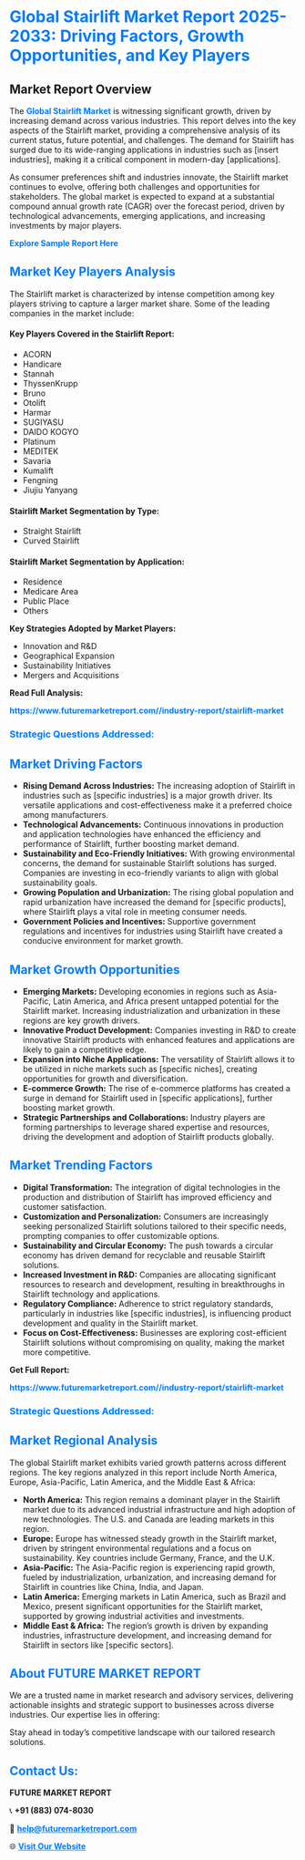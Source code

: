 <h1 style="color: #007BFF;">Global Stairlift Market Report 2025-2033: Driving Factors, Growth Opportunities, and Key Players</h1>

<section id="overview">
<h2>Market Report Overview</h2>
<p>The <a href="https://www.futuremarketreport.com//industry-report/stairlift-market" style="color: #007BFF; text-decoration: none;"><strong>Global Stairlift Market</strong></a> is witnessing significant growth, driven by increasing demand across various industries. This report delves into the key aspects of the Stairlift market, providing a comprehensive analysis of its current status, future potential, and challenges. The demand for Stairlift has surged due to its wide-ranging applications in industries such as [insert industries], making it a critical component in modern-day [applications].</p>
<p>As consumer preferences shift and industries innovate, the Stairlift market continues to evolve, offering both challenges and opportunities for stakeholders. The global market is expected to expand at a substantial compound annual growth rate (CAGR) over the forecast period, driven by technological advancements, emerging applications, and increasing investments by major players.</p>
</section>

<section id="overview">
<p><a href="https://www.futuremarketreport.com//request-sample/reportId=50472" style="color: #007BFF; text-decoration: none;"><strong>Explore Sample Report Here</strong></a></p>
</section>

<section id="key-players">
<h2 style="color: #007BFF;">Market Key Players Analysis</h2>
<p>The Stairlift market is characterized by intense competition among key players striving to capture a larger market share. Some of the leading companies in the market include:</p>
<h4>Key Players Covered in the Stairlift Report:</h4>
<ul><li>ACORN</li><li>Handicare</li><li>Stannah</li><li>ThyssenKrupp</li><li>Bruno</li><li>Otolift</li><li>Harmar</li><li>SUGIYASU</li><li>DAIDO KOGYO</li><li>Platinum</li><li>MEDITEK</li><li>Savaria</li><li>Kumalift</li><li>Fengning</li><li>Jiujiu Yanyang</li></ul>
<h4>Stairlift Market Segmentation by Type:</h4>
<ul><li>Straight Stairlift</li><li>Curved Stairlift</li></ul>

<h4>Stairlift Market Segmentation by Application:</h4>
<ul><li>Residence</li><li>Medicare Area</li><li>Public Place</li><li>Others</li></ul>
<p><strong>Key Strategies Adopted by Market Players:</strong></p>
<ul>
<li>Innovation and R&D</li>
<li>Geographical Expansion</li>
<li>Sustainability Initiatives</li>
<li>Mergers and Acquisitions</li>
</ul>
</section>

<section>
<p><strong>Read Full Analysis: </strong></p><a href="https://www.futuremarketreport.com//industry-report/stairlift-market" style="color: #007BFF; text-decoration: none;"><strong>https://www.futuremarketreport.com//industry-report/stairlift-market</strong></a>
<h3 style="color: #007BFF;">Strategic Questions Addressed:</h3>
</section>

<section id="driving-factors">
<h2 style="color: #007BFF;">Market Driving Factors</h2>
<ul>
<li><strong>Rising Demand Across Industries:</strong> The increasing adoption of Stairlift in industries such as [specific industries] is a major growth driver. Its versatile applications and cost-effectiveness make it a preferred choice among manufacturers.</li>
<li><strong>Technological Advancements:</strong> Continuous innovations in production and application technologies have enhanced the efficiency and performance of Stairlift, further boosting market demand.</li>
<li><strong>Sustainability and Eco-Friendly Initiatives:</strong> With growing environmental concerns, the demand for sustainable Stairlift solutions has surged. Companies are investing in eco-friendly variants to align with global sustainability goals.</li>
<li><strong>Growing Population and Urbanization:</strong> The rising global population and rapid urbanization have increased the demand for [specific products], where Stairlift plays a vital role in meeting consumer needs.</li>
<li><strong>Government Policies and Incentives:</strong> Supportive government regulations and incentives for industries using Stairlift have created a conducive environment for market growth.</li>
</ul>
</section>

<section id="growth-opportunities">
<h2 style="color: #007BFF;">Market Growth Opportunities</h2>
<ul>
<li><strong>Emerging Markets:</strong> Developing economies in regions such as Asia-Pacific, Latin America, and Africa present untapped potential for the Stairlift market. Increasing industrialization and urbanization in these regions are key growth drivers.</li>
<li><strong>Innovative Product Development:</strong> Companies investing in R&D to create innovative Stairlift products with enhanced features and applications are likely to gain a competitive edge.</li>
<li><strong>Expansion into Niche Applications:</strong> The versatility of Stairlift allows it to be utilized in niche markets such as [specific niches], creating opportunities for growth and diversification.</li>
<li><strong>E-commerce Growth:</strong> The rise of e-commerce platforms has created a surge in demand for Stairlift used in [specific applications], further boosting market growth.</li>
<li><strong>Strategic Partnerships and Collaborations:</strong> Industry players are forming partnerships to leverage shared expertise and resources, driving the development and adoption of Stairlift products globally.</li>
</ul>
</section>

<section id="trending-factors">
<h2 style="color: #007BFF;">Market Trending Factors</h2>
<ul>
<li><strong>Digital Transformation:</strong> The integration of digital technologies in the production and distribution of Stairlift has improved efficiency and customer satisfaction.</li>
<li><strong>Customization and Personalization:</strong> Consumers are increasingly seeking personalized Stairlift solutions tailored to their specific needs, prompting companies to offer customizable options.</li>
<li><strong>Sustainability and Circular Economy:</strong> The push towards a circular economy has driven demand for recyclable and reusable Stairlift solutions.</li>
<li><strong>Increased Investment in R&D:</strong> Companies are allocating significant resources to research and development, resulting in breakthroughs in Stairlift technology and applications.</li>
<li><strong>Regulatory Compliance:</strong> Adherence to strict regulatory standards, particularly in industries like [specific industries], is influencing product development and quality in the Stairlift market.</li>
<li><strong>Focus on Cost-Effectiveness:</strong> Businesses are exploring cost-efficient Stairlift solutions without compromising on quality, making the market more competitive.</li>
</ul>
</section>

<section>
<p><strong>Get Full Report: </strong></p><a href="https://www.futuremarketreport.com//industry-report/stairlift-market" style="color: #007BFF; text-decoration: none;"><strong>https://www.futuremarketreport.com//industry-report/stairlift-market</strong></a>
<h3 style="color: #007BFF;">Strategic Questions Addressed:</h3>
</section>


<section id="regional-analysis">
<h2 style="color: #007BFF;">Market Regional Analysis</h2>
<p>The global Stairlift market exhibits varied growth patterns across different regions. The key regions analyzed in this report include North America, Europe, Asia-Pacific, Latin America, and the Middle East & Africa:</p>
<ul>
<li><strong>North America:</strong> This region remains a dominant player in the Stairlift market due to its advanced industrial infrastructure and high adoption of new technologies. The U.S. and Canada are leading markets in this region.</li>
<li><strong>Europe:</strong> Europe has witnessed steady growth in the Stairlift market, driven by stringent environmental regulations and a focus on sustainability. Key countries include Germany, France, and the U.K.</li>
<li><strong>Asia-Pacific:</strong> The Asia-Pacific region is experiencing rapid growth, fueled by industrialization, urbanization, and increasing demand for Stairlift in countries like China, India, and Japan.</li>
<li><strong>Latin America:</strong> Emerging markets in Latin America, such as Brazil and Mexico, present significant opportunities for the Stairlift market, supported by growing industrial activities and investments.</li>
<li><strong>Middle East & Africa:</strong> The region’s growth is driven by expanding industries, infrastructure development, and increasing demand for Stairlift in sectors like [specific sectors].</li>
</ul>
</section>

<footer>
<h2 style="color: #007BFF;">About FUTURE MARKET REPORT</h2>
<p>We are a trusted name in market research and advisory services, delivering actionable insights and strategic support to businesses across diverse industries. Our expertise lies in offering:</p>

<p>Stay ahead in today’s competitive landscape with our tailored research solutions.</p>

<h2 style="color: #007BFF;">Contact Us:</h2>
<p><strong>FUTURE MARKET REPORT</strong></p>
<p>📞 <strong>+91 (883) 074-8030</strong></p>
<p>📧 <strong><a href="mailto:help@futuremarketreport.com" style="color: #007BFF;">help@futuremarketreport.com</a></strong></p>
<p>🌐 <strong><a href="https://www.futuremarketreport.com/" style="color: #007BFF;">Visit Our Website</a></strong></p>
</footer>